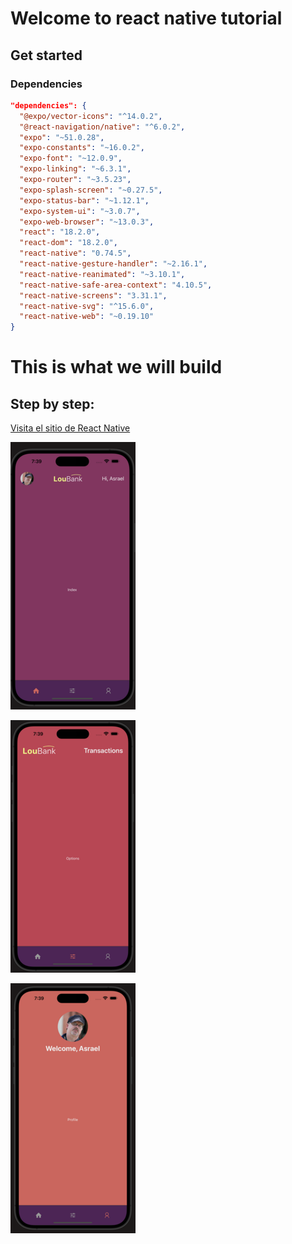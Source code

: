 # Welcome to react native tutorial

## Get started

### Dependencies

```json
"dependencies": {
  "@expo/vector-icons": "^14.0.2",
  "@react-navigation/native": "^6.0.2",
  "expo": "~51.0.28",
  "expo-constants": "~16.0.2",
  "expo-font": "~12.0.9",
  "expo-linking": "~6.3.1",
  "expo-router": "~3.5.23",
  "expo-splash-screen": "~0.27.5",
  "expo-status-bar": "~1.12.1",
  "expo-system-ui": "~3.0.7",
  "expo-web-browser": "~13.0.3",
  "react": "18.2.0",
  "react-dom": "18.2.0",
  "react-native": "0.74.5",
  "react-native-gesture-handler": "~2.16.1",
  "react-native-reanimated": "~3.10.1",
  "react-native-safe-area-context": "4.10.5",
  "react-native-screens": "3.31.1",
  "react-native-svg": "^15.6.0",
  "react-native-web": "~0.19.10"
}
```


# This is what we will build 

## Step by step:

[Visita el sitio de React Native](https://citrine-croissant-fff.notion.site/React-Native-5a3ee164ecef462eb74604b470657749h)

![](./assets/images/View1.png) 

![](./assets/images/View2.png)

![](./assets/images/View3.png) 
